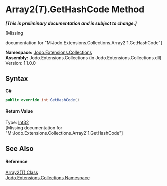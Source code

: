 # Array2(*T*).GetHashCode Method 
 _**\[This is preliminary documentation and is subject to change.\]**_

\[Missing <summary> documentation for "M:Jodo.Extensions.Collections.Array2`1.GetHashCode"\]

**Namespace:**&nbsp;<a href="N_Jodo_Extensions_Collections">Jodo.Extensions.Collections</a><br />**Assembly:**&nbsp;Jodo.Extensions.Collections (in Jodo.Extensions.Collections.dll) Version: 1.1.0.0

## Syntax

**C#**<br />
``` C#
public override int GetHashCode()
```


#### Return Value
Type: <a href="https://docs.microsoft.com/dotnet/api/system.int32" target="_blank" rel="noopener noreferrer">Int32</a><br />\[Missing <returns> documentation for "M:Jodo.Extensions.Collections.Array2`1.GetHashCode"\]

## See Also


#### Reference
<a href="T_Jodo_Extensions_Collections_Array2_1">Array2(T) Class</a><br /><a href="N_Jodo_Extensions_Collections">Jodo.Extensions.Collections Namespace</a><br />